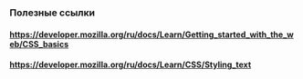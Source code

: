 ### Полезные ссылки
#### https://developer.mozilla.org/ru/docs/Learn/Getting_started_with_the_web/CSS_basics
#### https://developer.mozilla.org/ru/docs/Learn/CSS/Styling_text
####
####

